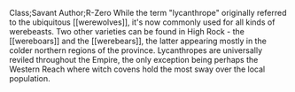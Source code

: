 Class;Savant Author;R-Zero
While the term "lycanthrope" originally referred to the ubiquitous [[werewolves]], it's now commonly used for all kinds of werebeasts. Two other varieties can be found in High Rock - the [[wereboars]] and the [[werebears]], the latter appearing mostly in the colder northern regions of the province.
Lycanthropes are universally reviled throughout the Empire, the only exception being perhaps the Western Reach where witch covens hold the most sway over the local population.